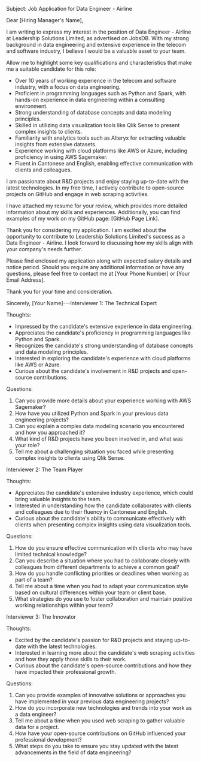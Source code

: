 Subject: Job Application for Data Engineer - Airline

Dear [Hiring Manager's Name],

I am writing to express my interest in the position of Data Engineer - Airline at Leadership Solutions Limited, as advertised on JobsDB. With my strong background in data engineering and extensive experience in the telecom and software industry, I believe I would be a valuable asset to your team.

Allow me to highlight some key qualifications and characteristics that make me a suitable candidate for this role:

- Over 10 years of working experience in the telecom and software industry, with a focus on data engineering.
- Proficient in programming languages such as Python and Spark, with hands-on experience in data engineering within a consulting environment.
- Strong understanding of database concepts and data modeling principles.
- Skilled in utilizing data visualization tools like Qlik Sense to present complex insights to clients.
- Familiarity with analytics tools such as Alteryx for extracting valuable insights from extensive datasets.
- Experience working with cloud platforms like AWS or Azure, including proficiency in using AWS Sagemaker.
- Fluent in Cantonese and English, enabling effective communication with clients and colleagues.

I am passionate about R&D projects and enjoy staying up-to-date with the latest technologies. In my free time, I actively contribute to open-source projects on GitHub and engage in web scraping activities.

I have attached my resume for your review, which provides more detailed information about my skills and experiences. Additionally, you can find examples of my work on my GitHub page: [GitHub Page Link].

Thank you for considering my application. I am excited about the opportunity to contribute to Leadership Solutions Limited's success as a Data Engineer - Airline. I look forward to discussing how my skills align with your company's needs further.

Please find enclosed my application along with expected salary details and notice period. Should you require any additional information or have any questions, please feel free to contact me at [Your Phone Number] or [Your Email Address].

Thank you for your time and consideration.

Sincerely,
[Your Name]---Interviewer 1: The Technical Expert

Thoughts:
- Impressed by the candidate's extensive experience in data engineering.
- Appreciates the candidate's proficiency in programming languages like Python and Spark.
- Recognizes the candidate's strong understanding of database concepts and data modeling principles.
- Interested in exploring the candidate's experience with cloud platforms like AWS or Azure.
- Curious about the candidate's involvement in R&D projects and open-source contributions.

Questions:
1. Can you provide more details about your experience working with AWS Sagemaker?
2. How have you utilized Python and Spark in your previous data engineering projects?
3. Can you explain a complex data modeling scenario you encountered and how you approached it?
4. What kind of R&D projects have you been involved in, and what was your role?
5. Tell me about a challenging situation you faced while presenting complex insights to clients using Qlik Sense.

Interviewer 2: The Team Player

Thoughts:
- Appreciates the candidate's extensive industry experience, which could bring valuable insights to the team.
- Interested in understanding how the candidate collaborates with clients and colleagues due to their fluency in Cantonese and English.
- Curious about the candidate's ability to communicate effectively with clients when presenting complex insights using data visualization tools.

Questions:
1. How do you ensure effective communication with clients who may have limited technical knowledge?
2. Can you describe a situation where you had to collaborate closely with colleagues from different departments to achieve a common goal?
3. How do you handle conflicting priorities or deadlines when working as part of a team?
4. Tell me about a time when you had to adapt your communication style based on cultural differences within your team or client base.
5. What strategies do you use to foster collaboration and maintain positive working relationships within your team?

Interviewer 3: The Innovator

Thoughts:
- Excited by the candidate's passion for R&D projects and staying up-to-date with the latest technologies.
- Interested in learning more about the candidate's web scraping activities and how they apply those skills to their work.
- Curious about the candidate's open-source contributions and how they have impacted their professional growth.

Questions:
1. Can you provide examples of innovative solutions or approaches you have implemented in your previous data engineering projects?
2. How do you incorporate new technologies and trends into your work as a data engineer?
3. Tell me about a time when you used web scraping to gather valuable data for a project.
4. How have your open-source contributions on GitHub influenced your professional development?
5. What steps do you take to ensure you stay updated with the latest advancements in the field of data engineering?